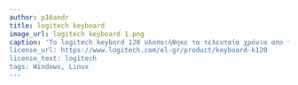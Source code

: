 ```yaml
---
author: p16andr
title: logitech keyboard
image_url: logitech keyboard 1.png
caption: 'Το logitech keybord 120 υλοποιήθηκε τα τελευταία χρόνια απο την logitech και για την τιμή του προσφέρει κάποιες σημαντικές δυνατότητες.Είναι εύκολο στην χρήση.Έχει ανθεκτική και όμορφη κατασκευή και εμφάνιση.Έχει άνετη και αθόρυβη πληκτρολόγηση με ανθεκτικά και ευανάγνωστα πλήκτρα και καμπυλωτό πλήκτρο SPACE.Τέλος είναι ειδικά σχεδιασμένο για αντοχή στα υγρά,έχει λεπτό προφιλ και στιβαρά ρυθμιζόμενα υποστηρίγματα
license_url: https://www.logitech.com/el-gr/product/keyboard-k120
license_text: logitech
tags: Windows, Linux
---
```

